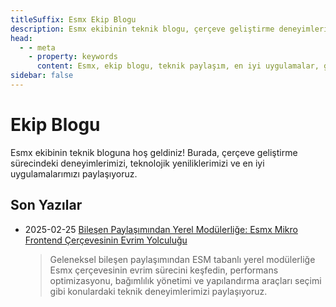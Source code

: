 ```yaml
---
titleSuffix: Esmx Ekip Blogu
description: Esmx ekibinin teknik blogu, çerçeve geliştirme deneyimlerini, en iyi uygulamaları ve teknolojik yenilikleri paylaşır.
head:
  - - meta
    - property: keywords
      content: Esmx, ekip blogu, teknik paylaşım, en iyi uygulamalar, geliştirme deneyimi
sidebar: false
---
```


# Ekip Blogu

Esmx ekibinin teknik bloguna hoş geldiniz! Burada, çerçeve geliştirme sürecindeki deneyimlerimizi, teknolojik yeniliklerimizi ve en iyi uygulamalarımızı paylaşıyoruz.

## Son Yazılar

- 2025-02-25 [Bileşen Paylaşımından Yerel Modülerliğe: Esmx Mikro Frontend Çerçevesinin Evrim Yolculuğu](./birth-of-esmx.md)
  > Geleneksel bileşen paylaşımından ESM tabanlı yerel modülerliğe Esmx çerçevesinin evrim sürecini keşfedin, performans optimizasyonu, bağımlılık yönetimi ve yapılandırma araçları seçimi gibi konulardaki teknik deneyimlerimizi paylaşıyoruz.